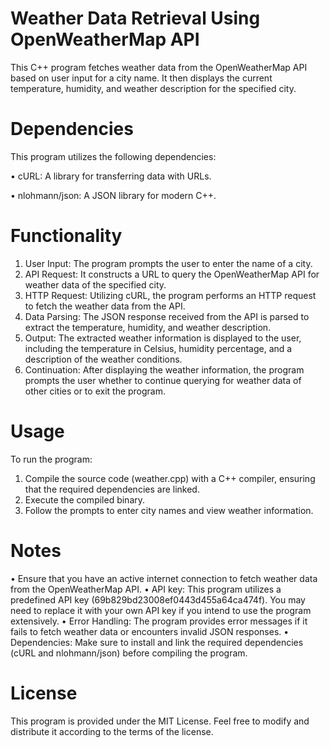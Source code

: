 # Weather Data Retrieval Using OpenWeatherMap API
This C++ program fetches weather data from the OpenWeatherMap API based on user input for a city name. It then displays the current temperature, humidity, and weather description for the specified city.

# Dependencies
This program utilizes the following dependencies:

• cURL: A library for transferring data with URLs.

• nlohmann/json: A JSON library for modern C++.

# Functionality
1. User Input: The program prompts the user to enter the name of a city.
2. API Request: It constructs a URL to query the OpenWeatherMap API for weather data of the specified city.
3. HTTP Request: Utilizing cURL, the program performs an HTTP request to fetch the weather data from the API.
4. Data Parsing: The JSON response received from the API is parsed to extract the temperature, humidity, and weather description.
5. Output: The extracted weather information is displayed to the user, including the temperature in Celsius, humidity percentage, and a description of the weather conditions.
6. Continuation: After displaying the weather information, the program prompts the user whether to continue querying for weather data of other cities or to exit the program.
   
# Usage
To run the program:
1. Compile the source code (weather.cpp) with a C++ compiler, ensuring that the required dependencies are linked.
2. Execute the compiled binary.
3. Follow the prompts to enter city names and view weather information.

# Notes
• Ensure that you have an active internet connection to fetch weather data from the OpenWeatherMap API.
• API key: This program utilizes a predefined API key (69b829bd23008ef0443d455a64ca474f). You may need to replace it with your own API key if you intend to use the program extensively.
• Error Handling: The program provides error messages if it fails to fetch weather data or encounters invalid JSON responses.
• Dependencies: Make sure to install and link the required dependencies (cURL and nlohmann/json) before compiling the program.

# License
This program is provided under the MIT License. Feel free to modify and distribute it according to the terms of the license.
